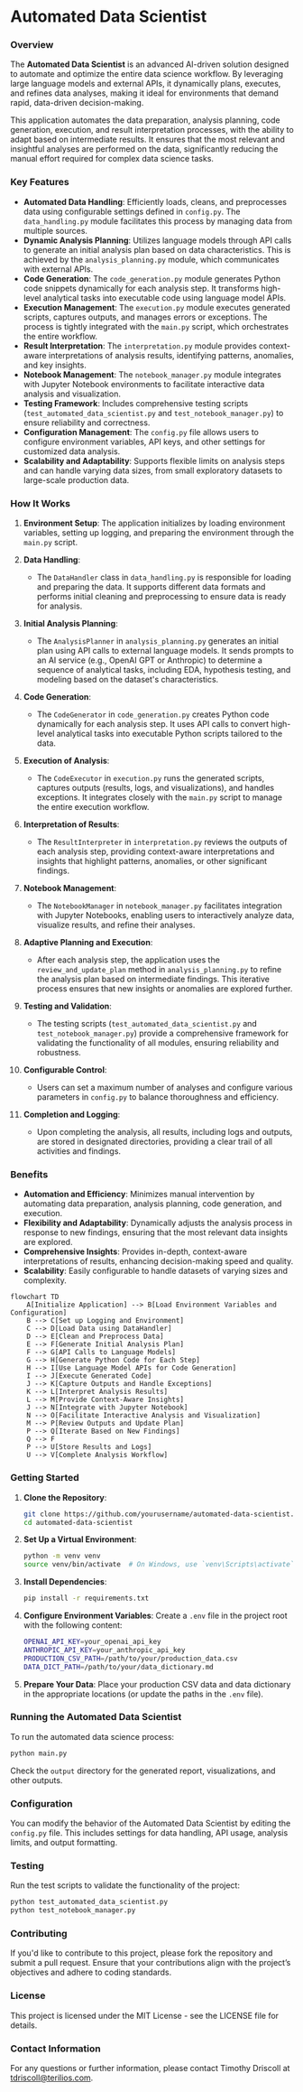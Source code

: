 # Automated Data Scientist

### Overview

The **Automated Data Scientist** is an advanced AI-driven solution designed to automate and optimize the entire data science workflow. By leveraging large language models and external APIs, it dynamically plans, executes, and refines data analyses, making it ideal for environments that demand rapid, data-driven decision-making.

This application automates the data preparation, analysis planning, code generation, execution, and result interpretation processes, with the ability to adapt based on intermediate results. It ensures that the most relevant and insightful analyses are performed on the data, significantly reducing the manual effort required for complex data science tasks.

### Key Features

- **Automated Data Handling**: Efficiently loads, cleans, and preprocesses data using configurable settings defined in `config.py`. The `data_handling.py` module facilitates this process by managing data from multiple sources.
- **Dynamic Analysis Planning**: Utilizes language models through API calls to generate an initial analysis plan based on data characteristics. This is achieved by the `analysis_planning.py` module, which communicates with external APIs.
- **Code Generation**: The `code_generation.py` module generates Python code snippets dynamically for each analysis step. It transforms high-level analytical tasks into executable code using language model APIs.
- **Execution Management**: The `execution.py` module executes generated scripts, captures outputs, and manages errors or exceptions. The process is tightly integrated with the `main.py` script, which orchestrates the entire workflow.
- **Result Interpretation**: The `interpretation.py` module provides context-aware interpretations of analysis results, identifying patterns, anomalies, and key insights.
- **Notebook Management**: The `notebook_manager.py` module integrates with Jupyter Notebook environments to facilitate interactive data analysis and visualization.
- **Testing Framework**: Includes comprehensive testing scripts (`test_automated_data_scientist.py` and `test_notebook_manager.py`) to ensure reliability and correctness.
- **Configuration Management**: The `config.py` file allows users to configure environment variables, API keys, and other settings for customized data analysis.
- **Scalability and Adaptability**: Supports flexible limits on analysis steps and can handle varying data sizes, from small exploratory datasets to large-scale production data.

### How It Works

1. **Environment Setup**: The application initializes by loading environment variables, setting up logging, and preparing the environment through the `main.py` script.

2. **Data Handling**:
   - The `DataHandler` class in `data_handling.py` is responsible for loading and preparing the data. It supports different data formats and performs initial cleaning and preprocessing to ensure data is ready for analysis.

3. **Initial Analysis Planning**: 
   - The `AnalysisPlanner` in `analysis_planning.py` generates an initial plan using API calls to external language models. It sends prompts to an AI service (e.g., OpenAI GPT or Anthropic) to determine a sequence of analytical tasks, including EDA, hypothesis testing, and modeling based on the dataset's characteristics.

4. **Code Generation**:
   - The `CodeGenerator` in `code_generation.py` creates Python code dynamically for each analysis step. It uses API calls to convert high-level analytical tasks into executable Python scripts tailored to the data.

5. **Execution of Analysis**:
   - The `CodeExecutor` in `execution.py` runs the generated scripts, captures outputs (results, logs, and visualizations), and handles exceptions. It integrates closely with the `main.py` script to manage the entire execution workflow.

6. **Interpretation of Results**:
   - The `ResultInterpreter` in `interpretation.py` reviews the outputs of each analysis step, providing context-aware interpretations and insights that highlight patterns, anomalies, or other significant findings.

7. **Notebook Management**:
   - The `NotebookManager` in `notebook_manager.py` facilitates integration with Jupyter Notebooks, enabling users to interactively analyze data, visualize results, and refine their analyses.

8. **Adaptive Planning and Execution**:
   - After each analysis step, the application uses the `review_and_update_plan` method in `analysis_planning.py` to refine the analysis plan based on intermediate findings. This iterative process ensures that new insights or anomalies are explored further.

9. **Testing and Validation**:
   - The testing scripts (`test_automated_data_scientist.py` and `test_notebook_manager.py`) provide a comprehensive framework for validating the functionality of all modules, ensuring reliability and robustness.

10. **Configurable Control**:
    - Users can set a maximum number of analyses and configure various parameters in `config.py` to balance thoroughness and efficiency.

11. **Completion and Logging**:
    - Upon completing the analysis, all results, including logs and outputs, are stored in designated directories, providing a clear trail of all activities and findings.

### Benefits

- **Automation and Efficiency**: Minimizes manual intervention by automating data preparation, analysis planning, code generation, and execution.
- **Flexibility and Adaptability**: Dynamically adjusts the analysis process in response to new findings, ensuring that the most relevant data insights are explored.
- **Comprehensive Insights**: Provides in-depth, context-aware interpretations of results, enhancing decision-making speed and quality.
- **Scalability**: Easily configurable to handle datasets of varying sizes and complexity.

```mermaid
flowchart TD
    A[Initialize Application] --> B[Load Environment Variables and Configuration]
    B --> C[Set up Logging and Environment]
    C --> D[Load Data using DataHandler]
    D --> E[Clean and Preprocess Data]
    E --> F[Generate Initial Analysis Plan]
    F --> G[API Calls to Language Models]
    G --> H[Generate Python Code for Each Step]
    H --> I[Use Language Model APIs for Code Generation]
    I --> J[Execute Generated Code]
    J --> K[Capture Outputs and Handle Exceptions]
    K --> L[Interpret Analysis Results]
    L --> M[Provide Context-Aware Insights]
    J --> N[Integrate with Jupyter Notebook]
    N --> O[Facilitate Interactive Analysis and Visualization]
    M --> P[Review Outputs and Update Plan]
    P --> Q[Iterate Based on New Findings]
    Q --> F
    P --> U[Store Results and Logs]
    U --> V[Complete Analysis Workflow]
```

### Getting Started

1. **Clone the Repository**:
   ```bash
   git clone https://github.com/yourusername/automated-data-scientist.git
   cd automated-data-scientist
   ```

2. **Set Up a Virtual Environment**:
   ```bash
   python -m venv venv
   source venv/bin/activate  # On Windows, use `venv\Scripts\activate`
   ```

3. **Install Dependencies**:
   ```bash
   pip install -r requirements.txt
   ```

4. **Configure Environment Variables**:
   Create a `.env` file in the project root with the following content:
   ```bash
   OPENAI_API_KEY=your_openai_api_key
   ANTHROPIC_API_KEY=your_anthropic_api_key
   PRODUCTION_CSV_PATH=/path/to/your/production_data.csv
   DATA_DICT_PATH=/path/to/your/data_dictionary.md
   ```

5. **Prepare Your Data**:
   Place your production CSV data and data dictionary in the appropriate locations (or update the paths in the `.env` file).

### Running the Automated Data Scientist

To run the automated data science process:

```bash
python main.py
```

Check the `output` directory for the generated report, visualizations, and other outputs.

### Configuration

You can modify the behavior of the Automated Data Scientist by editing the `config.py` file. This includes settings for data handling, API usage, analysis limits, and output formatting.

### Testing

Run the test scripts to validate the functionality of the project:

```bash
python test_automated_data_scientist.py
python test_notebook_manager.py
```

### Contributing

If you'd like to contribute to this project, please fork the repository and submit a pull request. Ensure that your contributions align with the project’s objectives and adhere to coding standards.

### License

This project is licensed under the MIT License - see the LICENSE file for details.

### Contact Information

For any questions or further information, please contact Timothy Driscoll at tdriscoll@terilios.com.
